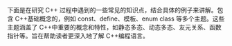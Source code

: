下面是在研究 C++ 过程中遇到的一些常见的知识点，结合具体的例子来讲解。包含 C++基础概念的，例如 const、define、模板、enum class 等多个主题。这些主题涵盖了 C++中重要的概念和特性，如静态多态、动态多态、友元关系、函数指针等。旨在帮助读者更深入地了解 C++编程语言。
